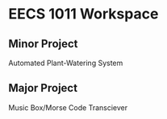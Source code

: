 # EECS 1011 Workspace
## Minor Project
Automated Plant-Watering System
## Major Project
Music Box/Morse Code Transciever
